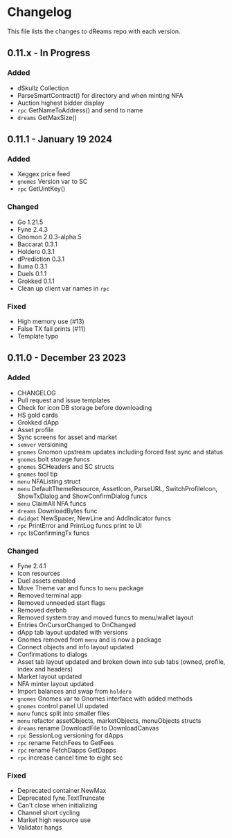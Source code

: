 # Changelog

This file lists the changes to dReams repo with each version.

## 0.11.x - In Progress

### Added
* dSkullz Collection
* ParseSmartContract() for directory and when minting NFA
* Auction highest bidder display
* `rpc` GetNameToAddress() and send to name
* `dreams` GetMaxSize()


## 0.11.1 - January 19 2024

### Added

* Xeggex price feed
* `gnomes` Version var to SC
* `rpc` GetUintKey()

### Changed

* Go 1.21.5
* Fyne 2.4.3
* Gnomon 2.0.3-alpha.5
* Baccarat 0.3.1
* Holdero 0.3.1
* dPrediction 0.3.1
* Iluma 0.3.1
* Duels 0.1.1
* Grokked 0.1.1
* Clean up client var names in `rpc`

### Fixed

* High memory use (#13)
* False TX fail prints (#11)
* Template typo


## 0.11.0 - December 23 2023

### Added

* CHANGELOG
* Pull request and issue templates
* Check for icon DB storage before downloading
* HS gold cards
* Grokked dApp
* Asset profile
* Sync screens for asset and market
* `semver` versioning 
* `gnomes` Gnomon upstream updates including forced fast sync and status 
* `gnomes` bolt storage funcs
* `gnomes` SCHeaders and SC structs
* `gnomes` tool tip
* `menu` NFAListing struct
* `menu` DefaultThemeResource, AssetIcon, ParseURL, SwitchProfileIcon, ShowTxDialog and ShowConfirmDialog funcs
* `menu` ClaimAll NFA funcs
* `dreams` DownloadBytes func
* `dwidget` NewSpacer, NewLine and AddIndicator funcs
* `rpc` PrintError and PrintLog funcs print to UI
* `rpc` IsConfirmingTx funcs

### Changed

* Fyne 2.4.1
* Icon resources 
* Duel assets enabled
* Move Theme var and funcs to `menu` package
* Removed terminal app
* Removed unneeded start flags
* Removed derbnb 
* Removed system tray and moved funcs to menu/wallet layout
* Entries OnCursorChanged to OnChanged
* dApp tab layout updated with versions
* Gnomes removed from `menu` and is now a package
* Connect objects and info layout updated
* Confirmations to dialogs  
* Asset tab layout updated and broken down into sub tabs (owned, profile, index and headers)
* Market layout updated
* NFA minter layout updated
* Import balances and swap from `holdero`
* `gnomes` Gnomes var to Gnomes interface with added methods
* `gnomes` control panel UI updated
* `menu` funcs split into smaller files
* `menu` refactor assetObjects, marketObjects, menuObjects structs
* `dreams` rename DownloadFile to DownloadCanvas
* `rpc` SessionLog versioning for dApps
* `rpc` rename FetchFees to GetFees
* `rpc` rename FetchDapps GetDapps
* `rpc` increase cancel time to eight sec

### Fixed

* Deprecated container.NewMax
* Deprecated fyne.TextTruncate
* Can't close when initializing
* Channel short cycling
* Market high resource use
* Validator hangs